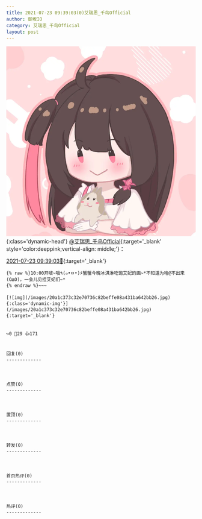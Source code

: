 ```yaml
---
title: 2021-07-23 09:39:03(0)艾瑞思_千鸟Official
author: 御坂IO
category: 艾瑞思_千鸟Official
layout: post
---
```


![img](/images/7e08840c56f251de28bdf766b647bd5fe9a5d50a.jpg){:class='dynamic-head'}
[@艾瑞思_千鸟Official](https://space.bilibili.com/1090010845/dynamic){:target='_blank' style='color:deeppink;vertical-align: middle;'}：

[2021-07-23 09:39:03🔗](https://t.bilibili.com/550468533655341849){:target='_blank'}

~~~
{% raw %}10:00开啵~哦٩(๑•ㅂ•)۶蟹蟹今晚冰淇淋吃饱艾妃的画~*不知道为啥@不出来(O∆O)，一会儿见捏艾妃们~*
{% endraw %}~~~

[![img](/images/20a1c373c32e70736c82beffe08a431ba642bb26.jpg){:class='dynamic-img'}](/images/20a1c373c32e70736c82beffe08a431ba642bb26.jpg){:target='_blank'}


↪️0 💬29 👍171


回复(0)
-------------



点赞(0)
-------------



置顶(0)
-------------



转发(0)
-------------



首页热评(0)
-------------



热评(0)
-------------



